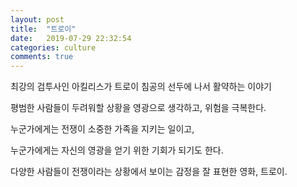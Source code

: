 ```yaml
---
layout: post
title:  "트로이"
date:   2019-07-29 22:32:54
categories: culture
comments: true
---
```


최강의 검투사인 아킬리스가 트로이 침공의 선두에 나서 활약하는 이야기

평범한 사람들이 두려워할 상황을 영광으로 생각하고, 위험을 극복한다. 

누군가에게는 전쟁이 소중한 가족을 지키는 일이고,

누군가에게는 자신의 영광을 얻기 위한 기회가 되기도 한다. 

다양한 사람들이 전쟁이라는 상황에서 보이는 감정을 잘 표현한 영화, 트로이. 
